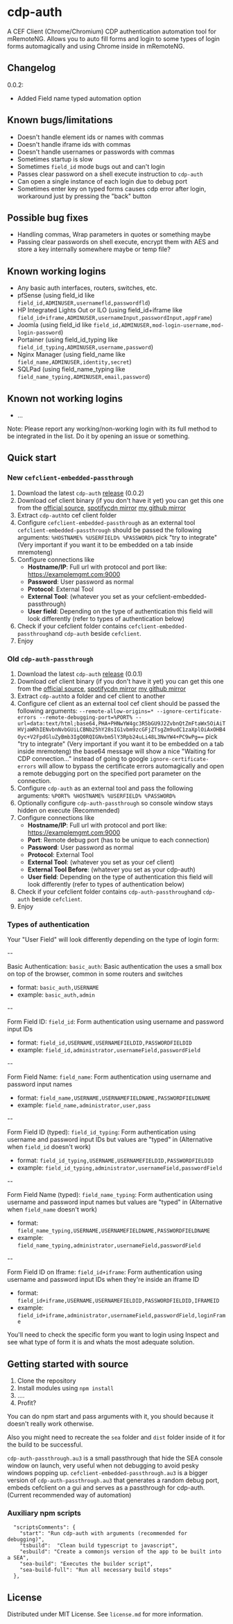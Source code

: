 # cdp-auth

A CEF Client (Chrome/Chromium) CDP authentication automation tool for mRemoteNG. Allows you to auto fill forms and login to some types of login forms automagically and using Chrome inside in mRemoteNG.


## Changelog

0.0.2: 
- Added Field name typed automation option

## Known bugs/limitations
- Doesn't handle element ids or names with commas
- Doesn't handle iframe ids with commas
- Doesn't handle usernames or passwords with commas
- Sometimes startup is slow
- Sometimes `field_id` mode bugs out and can't login
- Passes clear password on a shell execute instruction to `cdp-auth`
- Can open a single instance of each login due to debug port
- Sometimes enter key on typed forms causes cdp error after login, workaround just by pressing the "back" button

## Possible bug fixes
- Handling commas, Wrap parameters in quotes or something maybe
- Passing clear passwords on shell execute, encrypt them with AES and store a key internally somewhere maybe or temp file?

## Known working logins

- Any basic auth interfaces, routers, switches, etc.
- pfSense (using field_id like `field_id,ADMINUSER,usernamefld,passwordfld`)
- HP Integrated Lights Out or ILO (using field_id+iframe like `field_id+iframe,ADMINUSER,usernameInput,passwordInput,appFrame`)
- Joomla (using field_id like `field_id,ADMINUSER,mod-login-username,mod-login-password`)
- Portainer (using field_id_typing like `field_id_typing,ADMINUSER,username,password`)
- Nginx Manager (using field_name like `field_name,ADMINUSER,identity,secret`)
- SQLPad (using field_name_typing like `field_name_typing,ADMINUSER,email,password`)

## Known not working logins

- ...

Note: Please report any working/non-working login with its full method to be integrated in the list. Do it by opening an issue or something.

## Quick start

### New `cefclient-embedded-passthrough`
1. Download the latest `cdp-auth` [release](https://github.com/supermarsx/cdp-auth/releases) (0.0.2)
2. Download cef client binary (if you don't have it yet) you can get this one from the [official source](https://github.com/chromiumembedded/cef), [spotifycdn mirror](https://github.com/chromiumembedded/cef) [my github mirror](https://github.com/supermarsx/mirror-cef_binary_155.3.13)
3. Extract `cdp-auth`to cef client folder
4. Configure `cefclient-embedded-passthrough` as an external tool 
    `cefclient-embedded-passthrough` should be passed the following arguments: 
    `%HOSTNAME% %USERFIELD% %PASSWORD%`
    pick "try to integrate" (Very important if you want it to be embedded on a tab inside mremoteng)    
5. Configure connections like
    - **Hostname/IP**: Full url with protocol and port like: https://examplemgmt.com:9000
    - **Password**: User password as normal   
    - **Protocol**: External Tool   
    - **External Tool**: (whatever you set as your cefclient-embedded-passthrough)  
    - **User field**: Depending on the type of authentication this field will look differently (refer to types of authentication below)   
6. Check if your cefclient folder contains `cefclient-embedded-passthrough`and `cdp-auth` beside `cefclient`.
7. Enjoy

### Old `cdp-auth-passthrough`

1. Download the latest `cdp-auth` [release](https://github.com/supermarsx/cdp-auth/releases) (0.0.1)
2. Download cef client binary (if you don't have it yet) you can get this one from the [official source](https://github.com/chromiumembedded/cef), [spotifycdn mirror](https://github.com/chromiumembedded/cef) [my github mirror](https://github.com/supermarsx/mirror-cef_binary_155.3.13)
3. Extract `cdp-auth`to a folder and cef client to another
4. Configure cef client as an external tool 
    cef client should be passed the following arguments: 
    `--remote-allow-origins=* --ignore-certificate-errors --remote-debugging-port=%PORT% --url=data:text/html;base64,PHA+PHNwYW4gc3R5bGU9J2ZvbnQtZmFtaWx5OiAiTHVjaWRhIENvbnNvbGUiLCBNb25hY28sIG1vbm9zcGFjZTsgZm9udC1zaXplOiAxOHB4Oyc+V2FpdGluZyBmb3IgQ0RQIGNvbm5lY3Rpb24uLi48L3NwYW4+PC9wPg==`
    pick "try to integrate" (Very important if you want it to be embedded on a tab inside mremoteng)
    the base64 message will show a nice "Waiting for CDP connection..." instead of going to google
    `ignore-certificate-errors` will allow to bypass the certificate errors automagically and open a remote debugging port on the specified port parameter on the connection.
5. Configure `cdp-auth` as an external tool and pass the following arguments: `%PORT% %HOSTNAME% %USERFIELD% %PASSWORD%`
6. Optionally configure `cdp-auth-passthrough` so console window stays hidden on execute (Recommended)
7. Configure connections like
    - **Hostname/IP**: Full url with protocol and port like: https://examplemgmt.com:9000
    - **Port**: Remote debug port (has to be unique to each connection)   
    - **Password**: User password as normal   
    - **Protocol**: External Tool   
    - **External Tool**: (whatever you set as your cef client)   
    - **External Tool Before**: (whatever you set as your cdp-auth)   
    - **User field**: Depending on the type of authentication this field will look differently (refer to types of authentication below)
8. Check if your cefclient folder contains `cdp-auth-passthrough`and `cdp-auth` beside `cefclient`.
9. Enjoy
    
### Types of authentication
Your "User Field" will look differently depending on the type of login form:

--

Basic Authentication: `basic_auth`: Basic authentication the uses a small box on top of the browser, common in some routers and switches
- format: `basic_auth,USERNAME`
- example: `basic_auth,admin`

--

Form Field ID: `field_id`: Form authentication using username and password input IDs
- format: `field_id,USERNAME,USERNAMEFIELDID,PASSWORDFIELDID`
- example: `field_id,administrator,usernameField,passwordField`

--

Form Field Name: `field_name`: Form authentication using username and password input names
- format: `field_name,USERNAME,USERNAMEFIELDNAME,PASSWORDFIELDNAME`
- example: `field_name,administrator,user,pass`

--

Form Field ID (typed): `field_id_typing`: Form authentication using username and password input IDs but values are "typed" in (Alternative when `field_id` doesn't work)
- format: `field_id_typing,USERNAME,USERNAMEFIELDID,PASSWORDFIELDID`
- example: `field_id_typing,administrator,usernameField,passwordField`

--

Form Field Name (typed): `field_name_typing`: Form authentication using username and password input names but values are "typed" in (Alternative when `field_name` doesn't work)
- format: `field_name_typing,USERNAME,USERNAMEFIELDNAME,PASSWORDFIELDNAME`
- example: `field_name_typing,administrator,usernameField,passwordField`

--

Form Field ID on Iframe: `field_id+iframe`: Form authentication using username and password input IDs when they're inside an iframe ID
- format: `field_id+iframe,USERNAME,USERNAMEFIELDID,PASSWORDFIELDID,IFRAMEID`
- example: `field_id+iframe,administrator,usernameField,passwordField,loginFrame`


You'll need to check the specific form you want to login using Inspect and see what type of form it is and whats the most adequate solution.

## Getting started with source
1. Clone the repository
2. Install modules using ` npm install `
3. .…
4. Profit?

You can do npm start and pass arguments with it, you should because it doesn't really work otherwise.

Also you might need to recreate the `sea` folder and `dist` folder inside of it for the build to be successful.

`cdp-auth-passthrough.au3` is a small passthrough that hide the SEA console window on launch, very useful when not debugging to avoid pesky windows popping up.
`cefclient-embedded-passthrough.au3` is a bigger version of `cdp-auth-passthrough.au3` that generates a random debug port, embeds cefclient on a gui and serves as a passthrough for cdp-auth. (Current recommended way of automation)

### Auxiliary npm scripts
```
  "scriptsComments": {
    "start": "Run cdp-auth with arguments (recommended for debugging)",
    "tsbuild":  "Clean build typescript to javascript",
    "esbuild": "Create a commonjs version of the app to be built into a SEA",
    "sea-build": "Executes the builder script",
    "sea-build-full": "Run all necessary build steps"
  },
```

## License
Distributed under MIT License. See `license.md` for more information.
